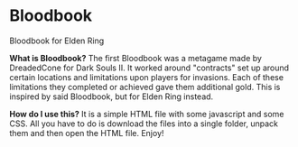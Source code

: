 # Bloodbook
Bloodbook for Elden Ring


**What is Bloodbook?**
The first Bloodbook was a metagame made by DreadedCone for Dark Souls II. It worked around "contracts" set up around certain locations and limitations upon players for invasions. Each of these limitations they completed or achieved gave them additional gold. This is inspired by said Bloodbook, but for Elden Ring instead.

**How do I use this?**
It is a simple HTML file with some javascript and some CSS. All you have to do is download the files into a single folder, unpack them and then open the HTML file. Enjoy!
